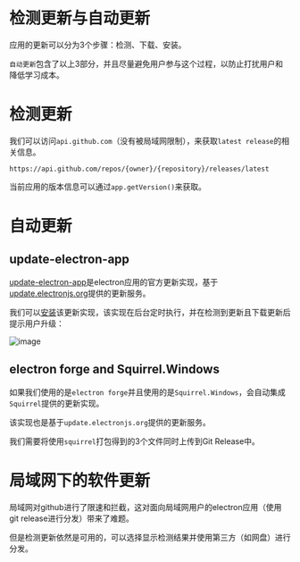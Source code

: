 # 检测更新与自动更新

应用的更新可以分为3个步骤：检测、下载、安装。

`自动更新`包含了以上3部分，并且尽量避免用户参与这个过程，以防止打扰用户和降低学习成本。

# 检测更新

我们可以访问`api.github.com`（没有被局域网限制），来获取`latest release`的相关信息。

```
https://api.github.com/repos/{owner}/{repository}/releases/latest
```


当前应用的版本信息可以通过`app.getVersion()`来获取。

# 自动更新
## update-electron-app

[update-electron-app](https://github.com/electron/update-electron-app)是electron应用的官方更新实现，基于[update.electronjs.org](https://github.com/electron/update.electronjs.org)提供的更新服务。

我们可以[安装](https://github.com/electron/update-electron-app#installation)该更新实现，该实现在后台定时执行，并在检测到更新且下载更新后提示用户升级：

![image](update-electron-app.png)

## electron forge and Squirrel.Windows

如果我们使用的是`electron forge`并且使用的是`Squirrel.Windows`，会自动集成`Squirrel`提供的更新实现。

该实现也是基于`update.electronjs.org`提供的更新服务。

我们需要将使用`squirrel`打包得到的3个文件同时上传到Git Release中。

# 局域网下的软件更新

局域网对github进行了限速和拦截，这对面向局域网用户的electron应用（使用git release进行分发）带来了难题。

但是检测更新依然是可用的，可以选择显示检测结果并使用第三方（如网盘）进行分发。